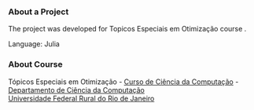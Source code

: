 <h3>About a Project</h3><p>The project was developed for Topicos Especiais em Otimização course .</p> 
<p>Language: Julia</p>
<h3>About Course</h3>  
Tópicos Especiais em Otimização - <a target="_blank" href="http://www.cc.ufrrj.br/">Curso de Ciência da Computação</a> - <a target="_blank" href="http://www.cc.ufrrj.br/">Departamento de Ciência da Computação</a>
<br><a target="_blank" href="http://www.ufrrj.br/portal/modulo/home/index.php">Universidade Federal Rural do Rio de Janeiro</a>
<br>
